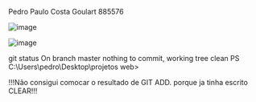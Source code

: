 Pedro Paulo Costa Goulart 885576

![image](https://github.com/user-attachments/assets/582f3313-0ece-433d-a54e-086b1052eb85)

![image](https://github.com/user-attachments/assets/5e0bc90d-b19f-48d9-9bcf-38d548b573b8)

git status
On branch master
nothing to commit, working tree clean
PS C:\Users\pedro\Desktop\projetos web>       

!!!Não consigui comocar o resultado de GIT ADD. porque ja tinha escrito CLEAR!!!

